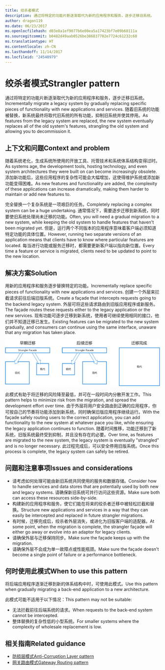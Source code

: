 ```yaml
---
title: 绞杀者模式
description: 通过将特定的功能片断逐渐取代为新的应用程序和服务，逐步迁移旧系统。
author: dragon119
ms.date: 06/23/2017
ms.openlocfilehash: d03e8a1ef9077b6e00ea5a17423bf7e09b68111a
ms.sourcegitcommit: b0482d49aab0526be386837702e7724c61232c60
ms.translationtype: HT
ms.contentlocale: zh-CN
ms.lasthandoff: 11/14/2017
ms.locfileid: "24540979"
---
```

# <a name="strangler-pattern"></a><span data-ttu-id="1ac19-103">绞杀者模式</span><span class="sxs-lookup"><span data-stu-id="1ac19-103">Strangler pattern</span></span>

<span data-ttu-id="1ac19-104">通过将特定的功能片断逐渐取代为新的应用程序和服务，逐步迁移旧系统。</span><span class="sxs-lookup"><span data-stu-id="1ac19-104">Incrementally migrate a legacy system by gradually replacing specific pieces of functionality with new applications and services.</span></span> <span data-ttu-id="1ac19-105">随着旧系统的功能被替换，新系统最终将取代旧系统的所有功能，抑制旧系统并使其停用。</span><span class="sxs-lookup"><span data-stu-id="1ac19-105">As features from the legacy system are replaced, the new system eventually replaces all of the old system's features, strangling the old system and allowing you to decommission it.</span></span> 

## <a name="context-and-problem"></a><span data-ttu-id="1ac19-106">上下文和问题</span><span class="sxs-lookup"><span data-stu-id="1ac19-106">Context and problem</span></span>

<span data-ttu-id="1ac19-107">随着系统老化，生成系统所使用的开放工具、托管技术和系统体系结构变得过时。</span><span class="sxs-lookup"><span data-stu-id="1ac19-107">As systems age, the development tools, hosting technology, and even system architectures they were built on can become increasingly obsolete.</span></span> <span data-ttu-id="1ac19-108">添加新功能后，这些应用程序的复杂性可能会大幅增加，这使得维护系统或添加新功能变得困难。</span><span class="sxs-lookup"><span data-stu-id="1ac19-108">As new features and functionality are added, the complexity of these applications can increase dramatically, making them harder to maintain or add new features to.</span></span>

<span data-ttu-id="1ac19-109">完全替换一个复杂系统是一项艰巨的任务。</span><span class="sxs-lookup"><span data-stu-id="1ac19-109">Completely replacing a complex system can be a huge undertaking.</span></span> <span data-ttu-id="1ac19-110">通常情况下，需要逐步迁移到新系统，同时要使旧系统处理尚未迁移的功能。</span><span class="sxs-lookup"><span data-stu-id="1ac19-110">Often, you will need a gradual migration to a new system, while keeping the old system to handle features that haven't been migrated yet.</span></span> <span data-ttu-id="1ac19-111">但是，运行两个不同版本的应用程序意味着客户端必须知道特定功能的具体位置。</span><span class="sxs-lookup"><span data-stu-id="1ac19-111">However, running two separate versions of an application means that clients have to know where particular features are located.</span></span> <span data-ttu-id="1ac19-112">每当进行功能或服务迁移时，都需要更新客户端以指向新位置。</span><span class="sxs-lookup"><span data-stu-id="1ac19-112">Every time a feature or service is migrated, clients need to be updated to point to the new location.</span></span>

## <a name="solution"></a><span data-ttu-id="1ac19-113">解决方案</span><span class="sxs-lookup"><span data-stu-id="1ac19-113">Solution</span></span>

<span data-ttu-id="1ac19-114">用新的应用程序和服务逐步替换特定的功能。</span><span class="sxs-lookup"><span data-stu-id="1ac19-114">Incrementally replace specific pieces of functionality with new applications and services.</span></span> <span data-ttu-id="1ac19-115">创建一个外层来拦截请求前往后端旧版系统。</span><span class="sxs-lookup"><span data-stu-id="1ac19-115">Create a façade that intercepts requests going to the backend legacy system.</span></span> <span data-ttu-id="1ac19-116">外层可将这些请求路由到旧版应用程序或新服务。</span><span class="sxs-lookup"><span data-stu-id="1ac19-116">The façade routes these requests either to the legacy application or the new services.</span></span> <span data-ttu-id="1ac19-117">现有功能可逐步迁移到新系统，使用者可继续使用相同的接口，他们并不知道迁移已发生。</span><span class="sxs-lookup"><span data-stu-id="1ac19-117">Existing features can be migrated to the new system gradually, and consumers can continue using the same interface, unaware that any migration has taken place.</span></span>

![](./_images/strangler.png)  

<span data-ttu-id="1ac19-118">此模式有助于将迁移的风险降至最低，并可在一段时间内分散开发工作。</span><span class="sxs-lookup"><span data-stu-id="1ac19-118">This pattern helps to minimize risk from the migration, and spread the development effort over time.</span></span> <span data-ttu-id="1ac19-119">由于外层将用户安全路由到正确的应用程序，你可按自己的节奏将功能添加到新系统，同时确保旧版应用程序继续运行。</span><span class="sxs-lookup"><span data-stu-id="1ac19-119">With the façade safely routing users to the correct application, you can add functionality to the new system at whatever pace you like, while ensuring the legacy application continues to function.</span></span> <span data-ttu-id="1ac19-120">随着时间推移，功能迁移到了新系统，旧版系统最终受到抑制，并且没有存在的必要。</span><span class="sxs-lookup"><span data-stu-id="1ac19-120">Over time, as features are migrated to the new system, the legacy system is eventually "strangled" and is no longer necessary.</span></span> <span data-ttu-id="1ac19-121">此过程完成后，可以安全停用旧版系统。</span><span class="sxs-lookup"><span data-stu-id="1ac19-121">Once this process is complete, the legacy system can safely be retired.</span></span>

## <a name="issues-and-considerations"></a><span data-ttu-id="1ac19-122">问题和注意事项</span><span class="sxs-lookup"><span data-stu-id="1ac19-122">Issues and considerations</span></span>

- <span data-ttu-id="1ac19-123">请考虑如何处理可能由新旧系统共同使用的服务和数据存储。</span><span class="sxs-lookup"><span data-stu-id="1ac19-123">Consider how to handle services and data stores that are potentially used by both new and legacy systems.</span></span> <span data-ttu-id="1ac19-124">请确保新旧系统可并行访问这些资源。</span><span class="sxs-lookup"><span data-stu-id="1ac19-124">Make sure both can access these resources side-by-side.</span></span>
- <span data-ttu-id="1ac19-125">构建新的应用程序和服务，使它们能在将来的绞杀者迁移中被轻松拦截和替换。</span><span class="sxs-lookup"><span data-stu-id="1ac19-125">Structure new applications and services in a way that they can easily be intercepted and replaced in future strangler migrations.</span></span>
- <span data-ttu-id="1ac19-126">有时候，迁移完成后，绞杀者外层消失，或进化为旧版客户端的适配器。</span><span class="sxs-lookup"><span data-stu-id="1ac19-126">At some point, when the migration is complete, the strangler façade will either go away or evolve into an adaptor for legacy clients.</span></span>
- <span data-ttu-id="1ac19-127">请确保外层与迁移保持同步。</span><span class="sxs-lookup"><span data-stu-id="1ac19-127">Make sure the façade keeps up with the migration.</span></span>
- <span data-ttu-id="1ac19-128">请确保外层不会成为单一故障点或性能瓶颈。</span><span class="sxs-lookup"><span data-stu-id="1ac19-128">Make sure the façade doesn't become a single point of failure or a performance bottleneck.</span></span>

## <a name="when-to-use-this-pattern"></a><span data-ttu-id="1ac19-129">何时使用此模式</span><span class="sxs-lookup"><span data-stu-id="1ac19-129">When to use this pattern</span></span>

<span data-ttu-id="1ac19-130">将后端应用程序逐渐迁移到新的体系结构中时，可使用此模式。</span><span class="sxs-lookup"><span data-stu-id="1ac19-130">Use this pattern when gradually migrating a back-end application to a new architecture.</span></span>

<span data-ttu-id="1ac19-131">此模式可能不适用于以下情况：</span><span class="sxs-lookup"><span data-stu-id="1ac19-131">This pattern may not be suitable:</span></span>

- <span data-ttu-id="1ac19-132">无法拦截前往后端系统的请求。</span><span class="sxs-lookup"><span data-stu-id="1ac19-132">When requests to the back-end system cannot be intercepted.</span></span>
- <span data-ttu-id="1ac19-133">整体替换的复杂性低的小型系统。</span><span class="sxs-lookup"><span data-stu-id="1ac19-133">For smaller systems where the complexity of wholesale replacement is low.</span></span>

## <a name="related-guidance"></a><span data-ttu-id="1ac19-134">相关指南</span><span class="sxs-lookup"><span data-stu-id="1ac19-134">Related guidance</span></span>

- [<span data-ttu-id="1ac19-135">防损层模式</span><span class="sxs-lookup"><span data-stu-id="1ac19-135">Anti-Corruption Layer pattern</span></span>](./anti-corruption-layer.md)
- [<span data-ttu-id="1ac19-136">网关路由模式</span><span class="sxs-lookup"><span data-stu-id="1ac19-136">Gateway Routing pattern</span></span>](./gateway-routing.md)


 

